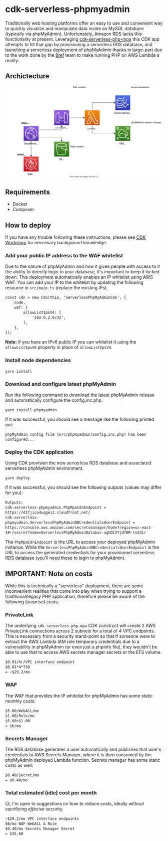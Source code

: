 # cdk-serverless-phpmyadmin

Traditionally web hosting platforms offer an easy to use and convenient way to quickly visualize and manipulate data inside an MySQL database (typically via phpMyAdmin).  Unfortunately, Amazon RDS lacks this functionality at present.  Leveraging [cdk-serverless-php-mpa](https://github.com/aaronbrighton/cdk-serverless-php-mpa) this CDK app attempts to fill that gap by provisioning a serverless RDS database, and launching a serverless deployment of phpMyAdmin thanks in large-part due to the work done by the [Bref](https://bref.sh/) team to make running PHP on AWS Lambda a reality.

## Archictecture

![AWS Architecture Diagram](docs/complex-php-app-phpmyadmin.svg)

## Requirements

- Docker
- Composer

## How to deploy

If you have any trouble following these instructions, please see [CDK Workshop](https://cdkworkshop.com/) for necessary background knowledge.

### Add your public IP address to the WAF whitelist

Due to the nature of phpMyAdmin and how it gives people with access to it the ability to directly login to your database, it's important to keep it locked down.  This deployment automatically enables an IP whitelist using AWS WAF.  You can add your IP to the whitelist by updating the following resource in `src/main.ts` (replace the existing IPs).

```
const cdn = new Cdn(this, 'ServerlessPhpMyAdminCdn', {
    code,
    waf: {
        allowListIpsV4: [
            '192.0.2.0/32',
        ],
    },
});
```

**Note:** if you have an IPv6 public IP you can whitelist it using the `allowListIpsV6` property in place of `allowListIpsV4`.

### Install node dependencies

```
yarn install
```

### Download and configure latest phpMyAdmin

Run the following command to download the latest phpMyAdmin release and automatically configure the config.inc.php.

```
yarn install-phpmyadmin
```

If it was successful, you should see a message like the following printed out:

```
phpMyAdmin config file (src/phpmyadmin/config.inc.php) has been configured...
```

### Deploy the CDK application

Using CDK provision the new serverless RDS database and associated serverless phpMyAdmin environment.

```
yarn deploy
```

If it was successful, you should see the following outputs (values may differ for you):

```
Outputs:
cdk-serverless-phpmyadmin.PhpMpaCdnEndpoint = https://d1fjico4uqgei2.cloudfront.net/
cdk-serverless-phpmyadmin.ServerlessPhpMyAdminDBCredentialsUserEndpoint = https://console.aws.amazon.com/secretsmanager/home?region=us-east-1#!/secret?name=ServerlessPhpMyAdminDatabas-ughDI2YjUf8R-tnd3Lr
```

The `PhpMpaCdnEndpoint` is the URL to access your deployed phpMyAdmin instance.  While the `ServerlessPhpMyAdminDBCredentialsUserEndpoint` is the URL to access the generated credentials for your provisioned serverless RDS database (you'll need these to login to phpMyAdmin).

## IMPORTANT: Note on costs

While this is technically a "serverless" deployment, there are some inconvenient realities that come into play when trying to support a traditional/legacy PHP application, therefore please be aware of the following (surprise) costs:

### PrivateLink

The underlying `cdk-serverless-php-mpa` CDK construct will create 2 AWS PrivateLink connections across 2 subnets for a total of 4 VPC endpoints.  This is necessary from a security stand-point so that if someone were to extract the AWS Lambda IAM role temporary credentials due to a vulnerability in phpMyAdmin (or even just a phpinfo file), they wouldn't be able to use that to access AWS secrets manager secrets or the EFS volume.

```
$0.01/hr/VPC interface endpoint
$0.01*4*730
= ~$29.2/mo
```

### WAF

The WAF that provides the IP whitelist for phpMyAdmin has some static monthly costs:

```
$5.00/WebACL/mo
$1.00/Rule/mo
$5.00+$1.00
= $6/mo
```

### Secrets Manager

The RDS database generates a user automatically and publishes that user's credentials to AWS Secrets Manager, where it is then consumed by the phpMyAdmin deployed Lambda function.  Secrets manager has some static costs as well:

```
$0.40/Secret/mo
= $0.40/mo
```

### Total estimated (idle) cost per month

:cry:, I'm open to suggestions on how to reduce costs, ideally without sacrificing *effecive* security.

```
~$29.2/mo VPC interface endpoints
$6/mo WAF WebACL & Rule
$0.40/mo Secrets Manager Secret
= $35.60
```